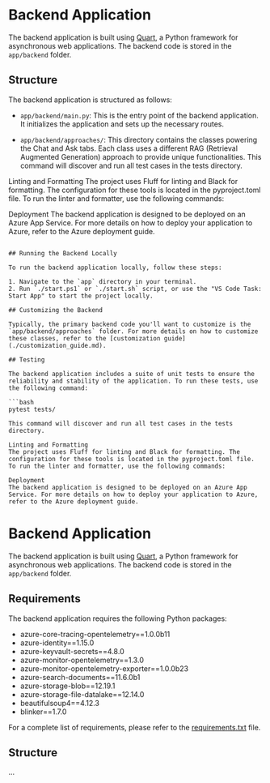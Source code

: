 # Backend Application

The backend application is built using [Quart](https://pgjones.gitlab.io/quart/), a Python framework for asynchronous web applications. The backend code is stored in the `app/backend` folder.

## Structure

The backend application is structured as follows:

- `app/backend/main.py`: This is the entry point of the backend application. It initializes the application and sets up the necessary routes.

- `app/backend/approaches/`: This directory contains the classes powering the Chat and Ask tabs. Each class uses a different RAG (Retrieval Augmented Generation) approach to provide unique functionalities.
This command will discover and run all test cases in the tests directory.

Linting and Formatting
The project uses Fluff for linting and Black for formatting. The configuration for these tools is located in the pyproject.toml file. To run the linter and formatter, use the following commands:

Deployment
The backend application is designed to be deployed on an Azure App Service. For more details on how to deploy your application to Azure, refer to the Azure deployment guide.
```

## Running the Backend Locally

To run the backend application locally, follow these steps:

1. Navigate to the `app` directory in your terminal.
2. Run `./start.ps1` or `./start.sh` script, or use the "VS Code Task: Start App" to start the project locally.

## Customizing the Backend

Typically, the primary backend code you'll want to customize is the `app/backend/approaches` folder. For more details on how to customize these classes, refer to the [customization guide](./customization_guide.md).

## Testing

The backend application includes a suite of unit tests to ensure the reliability and stability of the application. To run these tests, use the following command:

```bash
pytest tests/

This command will discover and run all test cases in the tests directory.

Linting and Formatting
The project uses Fluff for linting and Black for formatting. The configuration for these tools is located in the pyproject.toml file. To run the linter and formatter, use the following commands:

Deployment
The backend application is designed to be deployed on an Azure App Service. For more details on how to deploy your application to Azure, refer to the Azure deployment guide.

```

# Backend Application

The backend application is built using [Quart](https://pgjones.gitlab.io/quart/), a Python framework for asynchronous web applications. The backend code is stored in the `app/backend` folder.

## Requirements

The backend application requires the following Python packages:

- azure-core-tracing-opentelemetry==1.0.0b11
- azure-identity==1.15.0
- azure-keyvault-secrets==4.8.0
- azure-monitor-opentelemetry==1.3.0
- azure-monitor-opentelemetry-exporter==1.0.0b23
- azure-search-documents==11.6.0b1
- azure-storage-blob==12.19.1
- azure-storage-file-datalake==12.14.0
- beautifulsoup4==4.12.3
- blinker==1.7.0

For a complete list of requirements, please refer to the [requirements.txt](app/backend/requirements.txt) file.

## Structure

...